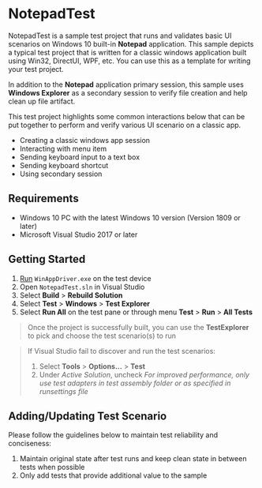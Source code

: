 # NotepadTest

NotepadTest is a sample test project that runs and validates basic UI scenarios on Windows 10 built-in **Notepad** application. This sample depicts a typical test project that is written for a classic windows application built using Win32, DirectUI, WPF, etc. You can use this as a template for writing your test project.

In addition to the **Notepad** application primary session, this sample uses **Windows Explorer** as a secondary session to verify file creation and help clean up file artifact.

This test project highlights some common interactions below that can be put together to perform and verify various UI scenario on a classic app.
- Creating a classic windows app session
- Interacting with menu item
- Sending keyboard input to a text box
- Sending keyboard shortcut
- Using secondary session


## Requirements

- Windows 10 PC with the latest Windows 10 version (Version 1809 or later)
- Microsoft Visual Studio 2017 or later


## Getting Started

1. [Run](../../../README.md#installing-and-running-windows-application-driver) `WinAppDriver.exe` on the test device
2. Open `NotepadTest.sln` in Visual Studio
3. Select **Build** > **Rebuild Solution**
4. Select **Test** > **Windows** > **Test Explorer**
5. Select **Run All** on the test pane or through menu **Test** > **Run** > **All Tests**

> Once the project is successfully built, you can use the **TestExplorer** to pick and choose the test scenario(s) to run

> If Visual Studio fail to discover and run the test scenarios:
> 1. Select **Tools** > **Options...** > **Test**
> 2. Under *Active Solution*, uncheck *For improved performance, only use test adapters in test assembly folder or as specified in runsettings file*

## Adding/Updating Test Scenario

Please follow the guidelines below to maintain test reliability and conciseness:
1. Maintain original state after test runs and keep clean state in between tests when possible
2. Only add tests that provide additional value to the sample
